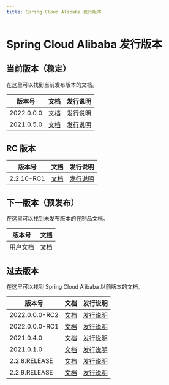 ```yaml
---
title: Spring Cloud Alibaba 发行版本
---
```


# Spring Cloud Alibaba 发行版本

## 当前版本（稳定）

在这里可以找到当前发布版本的文档。

|版本号|文档|发行说明|
| ---- | ------- | -----|
|2022.0.0.0|[文档](docs/2022.0.0.0/overview/what-is-sca)|[发行说明](https://github.com/alibaba/spring-cloud-alibaba/releases/tag/2022.0.0.0)|
|2021.0.5.0|[文档](docs/2021.0.5.0/overview/what-is-sca)|[发行说明](https://github.com/alibaba/spring-cloud-alibaba/releases/tag/2021.0.5.0)|


## RC 版本

|版本号|文档|发行说明|
| ---- | ------- | -----|
|2.2.10-RC1|[文档](docs/2.2.10-RC1/overview/what-is-sca)|[发行说明](https://github.com/alibaba/spring-cloud-alibaba/releases/tag/2.2.10-RC1)|

## 下一版本（预发布）

在这里可以找到未发布版本的在制品文档。

|版本号|文档|
| ---- | ------- |
|用户文档|[文档](docs/next/overview/what-is-sca)|

## 过去版本

在这里可以找到 Spring Cloud Alibaba 以前版本的文档。

|版本号|文档|发行说明|
| ---- | ------- | -----|
|2022.0.0.0-RC2|[文档](docs/2022.0.0.0-RC2/overview/what-is-sca)|[发行说明](https://github.com/alibaba/spring-cloud-alibaba/releases/tag/2022.0.0.0-RC2)|
|2022.0.0.0-RC1|[文档](docs/2022.0.0.0-RC1/overview/what-is-sca)|[发行说明](https://github.com/alibaba/spring-cloud-alibaba/releases/tag/2022.0.0.0-RC1)|
|2021.0.4.0|[文档](docs/2021.0.4.0/overview/what-is-sca)|[发行说明](https://github.com/alibaba/spring-cloud-alibaba/releases/tag/2021.0.4.0)|
|2021.0.1.0|[文档](docs/2021.0.1.0/overview/what-is-sca)|[发行说明](https://github.com/alibaba/spring-cloud-alibaba/releases/tag/2021.0.5.0)|
|2.2.8.RELEASE|[文档](docs/2.2.8.RELEASE/overview/what-is-sca)|[发行说明](https://github.com/alibaba/spring-cloud-alibaba/releases/tag/2.2.8.RELEASE)|
|2.2.9.RELEASE|[文档](docs/2.2.9.RELEASE/overview/what-is-sca)|[发行说明](https://github.com/alibaba/spring-cloud-alibaba/releases/tag/2.2.9.RELEASE)|
